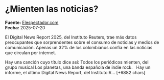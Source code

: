 # ¿Mienten las noticias?

**Fuente:** [Elespectador.com](https://blogs.elespectador.com/actualidad/cura-de-reposo/mienten-las-noticias/)  
**Fecha:** 2025-07-20

El Digital News Report 2025, del Instituto Reuters, trae más datos preocupantes que sorprendentes sobre el consumo de noticias y medios de comunicación. Apenas un 32% de los colombianos confía en las noticias que circulan por internet.

Hay una canción cuyo título dice así: Todos los periódicos mienten, del grupo musical Los planetas, una banda española de indie rock.  
Hay un informe, el último Digital News Report, del Instituto R… [+6882 chars]
